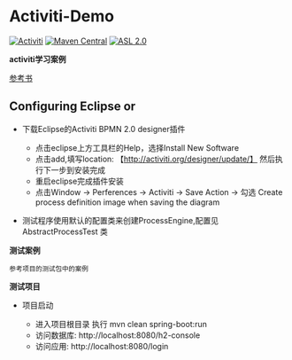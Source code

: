 Activiti-Demo
=======

[![Activiti](https://img.shields.io/badge/activiti-v6.0.0-blue)](https://github.com/Activiti/Activiti)
[![Maven Central](https://img.shields.io/badge/maven--central-v3.5.6-yellowgreen)](https://github.com/apache/maven) [![ASL 2.0](https://img.shields.io/hexpm/l/plug.svg)](https://github.com/Activiti/Activiti/blob/master/LICENSE.txt)

**__activiti学习案例__**

[参考书](https://www.activiti.org/userguide/)

Configuring Eclipse or 
-------------------

* 下载Eclipse的Activiti BPMN 2.0 designer插件

	* 点击eclipse上方工具栏的Help，选择Install New Software
	* 点击add,填写location: 【http://activiti.org/designer/update/】 然后执行下一步到安装完成
	* 重启eclipse完成插件安装 
	* 点击Window -> Perferences -> Activiti -> Save Action -> 勾选 Create process  definition image when saving the diagram

* 测试程序使用默认的配置类来创建ProcessEngine,配置见 AbstractProcessTest 类

**__测试案例__**

	参考项目的测试包中的案例

**__测试项目__**


* 项目启动
	
	- 进入项目根目录 执行 mvn clean spring-boot:run
    - 访问数据库: http://localhost:8080/h2-console
	- 访问应用: http://localhost:8080/login